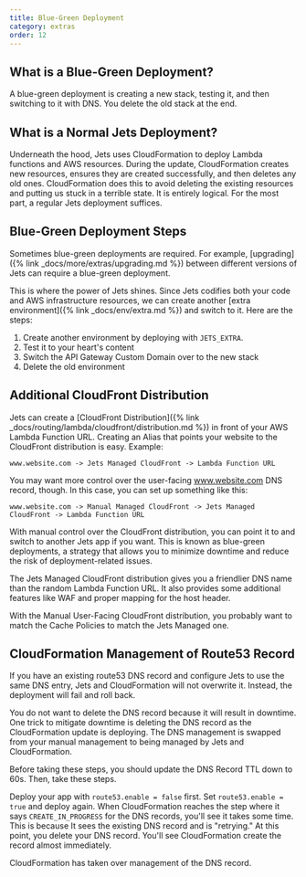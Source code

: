 ```yaml
---
title: Blue-Green Deployment
category: extras
order: 12
---
```


## What is a Blue-Green Deployment?

A blue-green deployment is creating a new stack, testing it, and then switching to it with DNS. You delete the old stack at the end.

## What is a Normal Jets Deployment?

Underneath the hood, Jets uses CloudFormation to deploy Lambda functions and AWS resources. During the update, CloudFormation creates new resources, ensures they are created successfully, and then deletes any old ones. CloudFormation does this to avoid deleting the existing resources and putting us stuck in a terrible state. It is entirely logical. For the most part, a regular Jets deployment suffices.

## Blue-Green Deployment Steps

Sometimes blue-green deployments are required. For example, [upgrading]({% link _docs/more/extras/upgrading.md %}) between different versions of Jets can require a blue-green deployment.

This is where the power of Jets shines. Since Jets codifies both your code and AWS infrastructure resources, we can create another [extra environment]({% link _docs/env/extra.md %}) and switch to it. Here are the steps:

1. Create another environment by deploying with `JETS_EXTRA`.
2. Test it to your heart's content
3. Switch the API Gateway Custom Domain over to the new stack
4. Delete the old environment

## Additional CloudFront Distribution

Jets can create a [CloudFront Distribution]({% link _docs/routing/lambda/cloudfront/distribution.md %}) in front of your AWS Lambda Function URL. Creating an Alias that points your website to the CloudFront distribution is easy. Example:

    www.website.com -> Jets Managed CloudFront -> Lambda Function URL

You may want more control over the user-facing www.website.com DNS record, though. In this case, you can set up something like this:

    www.website.com -> Manual Managed CloudFront -> Jets Managed CloudFront -> Lambda Function URL

With manual control over the CloudFront distribution, you can point it to and switch to another Jets app if you want. This is known as blue-green deployments, a strategy that allows you to minimize downtime and reduce the risk of deployment-related issues.

The Jets Managed CloudFront distribution gives you a friendlier DNS name than the random Lambda Function URL. It also provides some additional features like WAF and proper mapping for the host header.

With the Manual User-Facing CloudFront distribution, you probably want to match the Cache Policies to match the Jets Managed one.

## CloudFormation Management of Route53 Record

If you have an existing route53 DNS record and configure Jets to use the same DNS entry, Jets and CloudFormation will not overwrite it. Instead, the deployment will fail and roll back.

You do not want to delete the DNS record because it will result in downtime. One trick to mitigate downtime is deleting the DNS record as the CloudFormation update is deploying. The DNS management is swapped from your manual management to being managed by Jets and CloudFormation.

Before taking these steps, you should update the DNS Record TTL down to 60s. Then, take these steps.

Deploy your app with `route53.enable = false` first. Set `route53.enable = true` and deploy again.
When CloudFormation reaches the step where it says `CREATE_IN_PROGRESS` for the DNS records, you'll see it takes some time. This is because It sees the existing DNS record and is "retrying."
At this point, you delete your DNS record. You'll see CloudFormation create the record almost immediately.

CloudFormation has taken over management of the DNS record.


